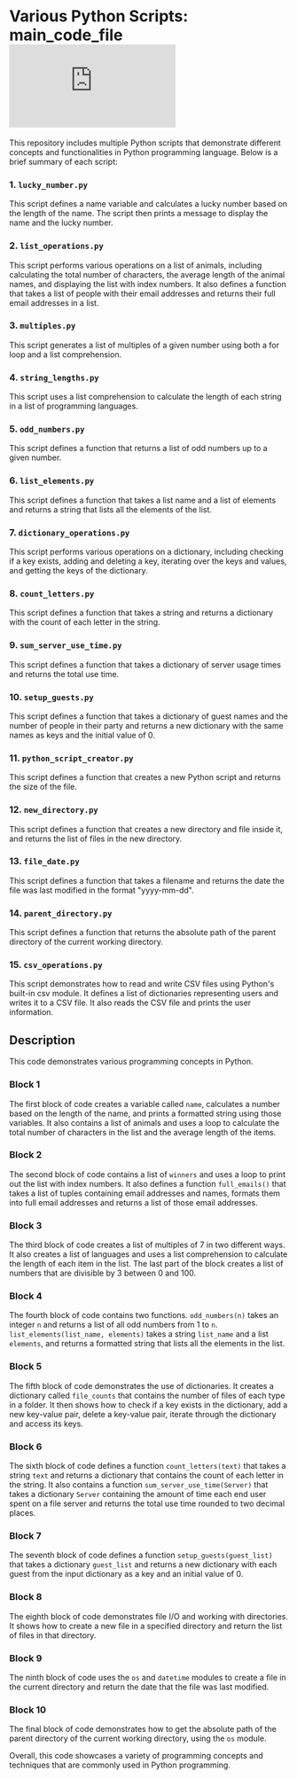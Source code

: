 # Various Python Scripts: main_code_file![link](https://github.com/cloudarcKnights/python-scripting-project/blob/6b554bd163222d28d24b7eaea27e157fe22add95/test.py)

This repository includes multiple Python scripts that demonstrate different concepts and functionalities in Python programming language. Below is a brief summary of each script:

### 1. `lucky_number.py`
This script defines a name variable and calculates a lucky number based on the length of the name. The script then prints a message to display the name and the lucky number.

### 2. `list_operations.py`
This script performs various operations on a list of animals, including calculating the total number of characters, the average length of the animal names, and displaying the list with index numbers. It also defines a function that takes a list of people with their email addresses and returns their full email addresses in a list.

### 3. `multiples.py`
This script generates a list of multiples of a given number using both a for loop and a list comprehension.

### 4. `string_lengths.py`
This script uses a list comprehension to calculate the length of each string in a list of programming languages.

### 5. `odd_numbers.py`
This script defines a function that returns a list of odd numbers up to a given number.

### 6. `list_elements.py`
This script defines a function that takes a list name and a list of elements and returns a string that lists all the elements of the list.

### 7. `dictionary_operations.py`
This script performs various operations on a dictionary, including checking if a key exists, adding and deleting a key, iterating over the keys and values, and getting the keys of the dictionary.

### 8. `count_letters.py`
This script defines a function that takes a string and returns a dictionary with the count of each letter in the string.

### 9. `sum_server_use_time.py`
This script defines a function that takes a dictionary of server usage times and returns the total use time.

### 10. `setup_guests.py`
This script defines a function that takes a dictionary of guest names and the number of people in their party and returns a new dictionary with the same names as keys and the initial value of 0.

### 11. `python_script_creator.py`
This script defines a function that creates a new Python script and returns the size of the file.

### 12. `new_directory.py`
This script defines a function that creates a new directory and file inside it, and returns the list of files in the new directory.

### 13. `file_date.py`
This script defines a function that takes a filename and returns the date the file was last modified in the format "yyyy-mm-dd".

### 14. `parent_directory.py`
This script defines a function that returns the absolute path of the parent directory of the current working directory.

### 15. `csv_operations.py`
This script demonstrates how to read and write CSV files using Python's built-in csv module. It defines a list of dictionaries representing users and writes it to a CSV file. It also reads the CSV file and prints the user information.

## Description

This code demonstrates various programming concepts in Python.

### Block 1

The first block of code creates a variable called `name`, calculates a number based on the length of the name, and prints a formatted string using those variables. It also contains a list of animals and uses a loop to calculate the total number of characters in the list and the average length of the items.

### Block 2

The second block of code contains a list of `winners` and uses a loop to print out the list with index numbers. It also defines a function `full_emails()` that takes a list of tuples containing email addresses and names, formats them into full email addresses and returns a list of those email addresses.

### Block 3

The third block of code creates a list of multiples of 7 in two different ways. It also creates a list of languages and uses a list comprehension to calculate the length of each item in the list. The last part of the block creates a list of numbers that are divisible by 3 between 0 and 100.

### Block 4

The fourth block of code contains two functions. `odd_numbers(n)` takes an integer `n` and returns a list of all odd numbers from 1 to `n`. `list_elements(list_name, elements)` takes a string `list_name` and a list `elements`, and returns a formatted string that lists all the elements in the list.

### Block 5

The fifth block of code demonstrates the use of dictionaries. It creates a dictionary called `file_counts` that contains the number of files of each type in a folder. It then shows how to check if a key exists in the dictionary, add a new key-value pair, delete a key-value pair, iterate through the dictionary and access its keys.

### Block 6

The sixth block of code defines a function `count_letters(text)` that takes a string `text` and returns a dictionary that contains the count of each letter in the string. It also contains a function `sum_server_use_time(Server)` that takes a dictionary `Server` containing the amount of time each end user spent on a file server and returns the total use time rounded to two decimal places.

### Block 7

The seventh block of code defines a function `setup_guests(guest_list)` that takes a dictionary `guest_list` and returns a new dictionary with each guest from the input dictionary as a key and an initial value of 0.

### Block 8

The eighth block of code demonstrates file I/O and working with directories. It shows how to create a new file in a specified directory and return the list of files in that directory.

### Block 9

The ninth block of code uses the `os` and `datetime` modules to create a file in the current directory and return the date that the file was last modified.

### Block 10

The final block of code demonstrates how to get the absolute path of the parent directory of the current working directory, using the `os` module.

Overall, this code showcases a variety of programming concepts and techniques that are commonly used in Python programming.
